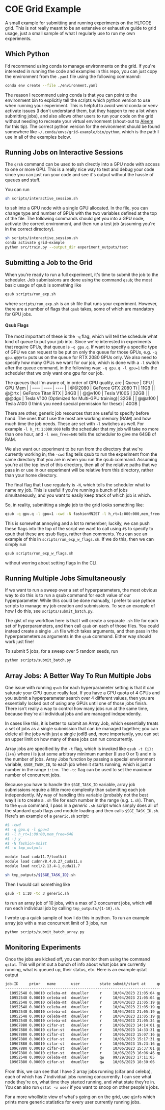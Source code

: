 # COE Grid Example

A small example for submitting and running experiments on the HLTCOE grid.
This is not really meant to be an extensive or exhaustive guide to grid usage, just a small sample of what I regularly use to run my own experiments.

## Which Python

I'd recommend using conda to manage environments on the grid. If you're interested in running the code and examples in this repo, you can just copy the environment from the `.yaml` file using the following commannd:

```bash
conda env create --file ./environment.yaml
```

The reason I recommend using conda is that you can point to the environment bin to explicitly tell the scripts which python version to use when running your experiment.
This is helpful to avoid weird conda or venv activate issues (I don't understand them, but they happen to me a lot when submitting jobs), and also allows other users to run your code on the grid without needing to recreate your virtual environment (shout-out to [Aleem](https://aleemkhan62.github.io/) for this tip).
The correct python version for the environment should be found somewhere like `~/.conda/envs/grid-example/bin/python`, which is the path I use in all of the examples below.

## Running Jobs on Interactive Sessions

The `qrsh` command can be used to ssh directly into a GPU node with access to one or more GPU.
This is a really nice way to test and debug your code since you can just run your code and see it's output without the hassle of queues and stuff.

You can run
```bash
sh scripts/interactive_session.sh
```
to ssh into a GPU node with a single GPU allocated. In the file, you can change type and number of GPUs with the two variables defined at the top of the file. The following commands should get you into a GPU node, activate the correct environment, and then run a test job (assuming you're in the correct directory).

```bash
sh scripts/interactive_session.sh
conda activate grid-example
python src/train.py --output_dir experiment_outputs/test
```

## Submitting a Job to the Grid

When you're ready to run a full experiment, it's time to submit the job to the scheduler.
Job submissions are done using the command `qsub`; the most basic usage of qsub is something like
```bash
qsub scripts/run_exp.sh
```
where `scripts/run_exp.sh` is an sh file that runs your experiment.
However, there are a number of flags that `qsub` takes, some of which are mandatory for GPU jobs.
#### Qsub Flags

The most important of these is the `-q` flag, which will tell the schedule what kind of queue to put your job into.
Since we're interested in experiments that require GPUs, that queue is `-q gpu.q`.
If want to specify a specific type of GPU we can request to be put on only the queue for those GPUs, e.g. `-q gpu.q@@rtx` puts us on the queue for RTX 2080 GPUs only.
We also need to specify how many GPUs we want for our job, which is done with a `-l` switch after the queue command, in the following way: `-q gpu.q -l gpu=1` tells the scheduler that we only want one gpu for our job.

The queues that I'm aware of, in order of GPU quality, are
| Queue | GPU | GPU Mem |
| ---- | ---- | ---- | 
| @@2080 | GeForce GTX 2080 Ti | 11GB |
| @@rtx  | GeForce Titan RTX |  24GB  | 
| @@v100 | Tesla V100S | 32GB | 
| @@dgx | Tesla V100 (Optimized for Multi-GPU training)| 32GB |
| @@a100 | Tesla A100 (I think you need special permission for these) | 40GB |

There are other, generic job resources that are useful to specify before hand. The ones that I use the most are working memory (RAM) and how much time the job needs. These are set with `-l` switches as well. For example `-l h_rt:1:000:000` tells the scheduler that my job will take no more than one hour, and `-l mem_free=64G` tells the scheduler to give me 64GB of RAM.

We also want our experiment to be run from the directory that we're currently working in; the `-cwd` flag tells qsub to run the experiment from the same directory that you are in when you run the qsub command.
Assuming you're at the top level of this directory, then all of the relative paths that we pass in or use in our experiment will be relative from this directory, rather than your home directory.

The final flag that I use regularly is `-N`, which tells the scheduler what to name my job. This is useful if you're running a bunch of jobs simultaneously, and you want to easily keep track of which job is which.

So, in reality, submitting a single job to the grid looks something like:
```bash
qsub -q gpu.q -l gpu=1 -cwd -N fashionMNIST -l h_rt=1:000:000,mem_free=64G scripts/run_exp.sh
```

This is somewhat annoying and a lot to remember; luckily, we can push these flags into the top of the script we want to call using `#$` to specify to qsub that these are qsub flags, rather than comments.
You can see an example of this in `scripts/run_exp_w_flags.sh`.
If we do this, then we can simply run
```bash
qsub scripts/run_exp_w_flags.sh
```
without worring about setting flags in the CLI.


## Running Multiple Jobs Simultaneously

If we want to run a sweep over a set of hyperparameters, the most obvious way to do this is to run a qsub command for each value of our hyperparameter.
While this could be done manually, I prefer to use python scripts to manage my job creation and submissions.
To see an example of how I do this, see `scripts/submit_batch.py`.

The gist of my workflow here is that I will create a separate `.sh` file for each set of hyperparameters, and then call `qsub` on each of those files.
You could instead create a single `.sh` file which takes arguments, and then pass in the hyperparameters as arguments in the `qsub` command. Either way should work just fine!

To submit 5 jobs, for a sweep over 5 random seeds, run
```bash
python scripts/submit_batch.py
```

## Array Jobs: A Better Way To Run Multiple Jobs

One issue with running `qsub` for each hyperparameter setting is that it can saturate your GPU queue really fast. If you have a GPU quota of 4 GPUs and you submit a hyperparameter search over 4 different values, then you are essentially locked out of using any GPUs until one of those jobs finish. There isn't really a way to control how many jobs run at the same time, because they're all individual jobs and are managed independently.

In cases like this, it is better to submit an Array Job, which essentially treats a set of jobs as a single submission that can be managed together; you can delete all the jobs with just a single jodIB and, more importantly, you can set an upper limit on how many of these jobs can run concurrently.

Array jobs are specified by the `-t` flag, which is invoked like `qsub -t {i}:{i+n}` where i is just some arbitrary minimum number (I use 0 or 1) and n is the number of jobs. Array Jobs function by passing a special environment variable, `$SGE_TASK_ID`, to each job when it starts running, which is just a number in the range `i:i+n`. The `-tc` flag can be used to set the maximum number of concurrent jobs.

Because you have to handle the `$SGE_TASK_ID` variable, array job submissions require a little more complexity than submitting each job independently.
My way of handling this variable (probably not the best way!) is to create a `.sh` file for each number in the range (e.g. `1.sh`). Then, to the `qsub` command, I pass in a _generic_ `.sh` script which simply does all of the standard qsub flags and module loading and then calls `$SGE_TASK_ID.sh`. Here's an example of a `generic.sh` script:
```bash
#$ -cwd
#$ -q gpu.q -l gpu=1
#$ -l h_rt=1:00:00,mem_free=64G
#$ -j y
#$ -N fashion-mnist
#$ -o tmp_outputs

module load cuda11.7/toolkit
module load cudnn/8.4.0.27_cuda11.x
module load nccl/2.13.4-1_cuda11.7

sh tmp_outputs/${SGE_TASK_ID}.sh
```
Then I would call something like
```bash
qsub -t 1:10 -tc 3 generic.sh
```
to run an array job of 10 jobs, with a max of 3 concurrent jobs, which will run each individual job by calling `tmp_outputs/{1-10}.sh`.

I wrote up a quick sample of how I do this in python. To run an example array job with a max concurrent limit of 3 jobs, run
```bash
python scripts/submit_batch_array.py
```

## Monitoring Experiments

Once the jobs are kicked off, you can monitor them using the command `qstat`. 
This will print out a bunch of info about what jobs are currently running, what is queued up, their status, etc.
Here is an example qstat output
```bash
job-ID     prior   name       user         state submit/start at     queue                          jclass                         slots ja-task-ID
------------------------------------------------------------------------------------------------------------------------------------------------
  10952548 0.00010 celeba-mt  dmueller     r     10/04/2023 21:05:04 gpu.q@r8n03.cm.gemini                                             1 97
  10952548 0.00010 celeba-mt  dmueller     r     10/04/2023 21:05:04 gpu.q@r8n04.cm.gemini                                             1 98
  10952548 0.00010 celeba-mt  dmueller     r     10/04/2023 21:05:19 gpu.q@r7n03.cm.gemini                                             1 99
  10952548 0.00010 celeba-mt  dmueller     r     10/04/2023 21:05:19 gpu.q@r8n04.cm.gemini                                             1 100
  10952548 0.00010 celeba-mt  dmueller     r     10/04/2023 21:05:19 gpu.q@r8n04.cm.gemini                                             1 101
  10952548 0.00010 celeba-mt  dmueller     r     10/04/2023 21:05:19 gpu.q@r8n03.cm.gemini                                             1 102
  10952548 0.00010 celeba-mt  dmueller     r     10/04/2023 21:05:34 gpu.q@r7n03.cm.gemini                                             1 103
  10967880 0.00010 cifar-st   dmueller     r     10/06/2023 14:14:01 gpu.q@r8n03.cm.gemini                                             1 83
  10967880 0.00010 cifar-st   dmueller     r     10/06/2023 14:33:31 gpu.q@r8n04.cm.gemini                                             1 84
  10967880 0.00010 cifar-st   dmueller     r     10/06/2023 15:07:16 gpu.q@r8n03.cm.gemini                                             1 85
  10967880 0.00010 cifar-st   dmueller     r     10/06/2023 15:17:31 gpu.q@r8n03.cm.gemini                                             1 86
  10967880 0.00010 cifar-st   dmueller     r     10/06/2023 15:23:16 gpu.q@r8n04.cm.gemini                                             1 87
  10967880 0.00010 cifar-st   dmueller     r     10/06/2023 15:37:01 gpu.q@r8n03.cm.gemini                                             1 91
  10967880 0.00010 cifar-st   dmueller     r     10/06/2023 16:06:46 gpu.q@r8n04.cm.gemini                                             1 92
  10952548 0.00000 celeba-mt  dmueller     qw    09/29/2023 17:11:05                                                                   1 104-144:1
  10967880 0.00000 cifar-st   dmueller     qw    10/05/2023 18:30:06                                                                   1 93-108:1
  ```
  From this, we can see that I have 2 array jobs running (cifar and celeba), each of which has 7 individual jobs running concurrently. I can see what node they're on, what time they started running, and what state they're in.
  You can also run `qstat -u user` if you want to snoop on other people's jobs.

  For a more whollistic view of what's going on on the grid, use `qinfo` which prints more generic statistics for every user currently running jobs.